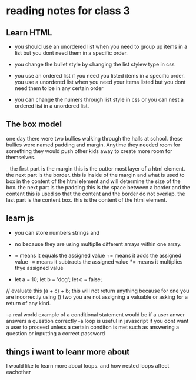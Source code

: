 # reading notes for class 3

## Learn HTML

- you should use an unordered list when you need to group up items in a list but you dont need them in a specific order.

- you change the bullet style by changing the list stylew type in css

- you use an ordered list if you need you listed items in a specific order. you use a unordered list when you need your items listed but you dont need them to be in any certain order
- you can change the numers through list style in css or you can nest a ordered list in a unordered list.

## The box model

one day there were two bullies walking through the halls at school. these bullies were named padding and margin. Anytime they needed room for something they would push other kids away to create more room for themselves.

_ the first part is the margin this is the outter most layer of a html element. the next part is the border. this is inside of the margin and what is used to box in the content of the html element and will determine the size of the box. the next part is the padding this is the space between a border and the content this is used so that the content and the border do not overlap. the last part is the content box. this is the content of the html element.

## learn js

- you can store numbers strings and

- no because they are using multiplle different arrays within one array.

- = means it equals the assigned value += means it adds the assigned value -= means it subtracts the assigned value *= means it multiplies thye assigned value

- let a = 10;
 let b = 'dog';
 let c = false;

 // evaluate this
 (a + c) + b; this will not return anything because for one you are incorrectly using () two you are not assigning a valuable or asking for a return of any kind.

-a real world example of a conditional statement would be if a user anwer answers a question correctly
-a loop is useful in javascript if you dont want a user to proceed unless a certain conditon is met such as answering a question or inputting a correct password

## things i want to leanr more about

I would like to learn more about loops. and how nested loops affect eachother
